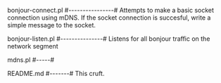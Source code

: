bonjour-connect.pl
#----------------#
Attempts to make a basic socket connection using mDNS.
If the socket connection is succesful, write a simple
message to the socket.

bonjour-listen.pl
#---------------#
Listens for all bonjour traffic on the network segment

mdns.pl
#-----#

README.md
#-------#
This cruft.
